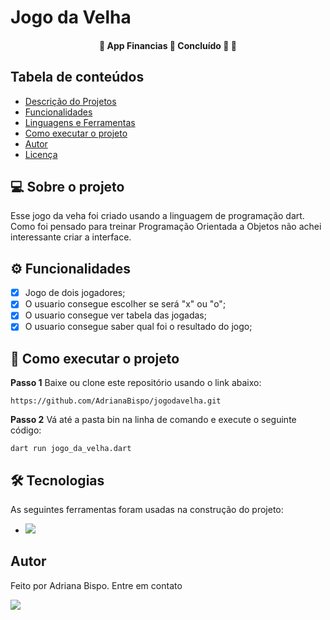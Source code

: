 
<h1>Jogo da Velha</h1>


<h4 align="center">🚧  App Financias 🚀 Concluído 🚀 🚧</h4>

<h2 id="sumario">Tabela de conteúdos</h2>
<ul>
    <li><a href="#sobre">Descrição do Projetos</a></li>
    <li><a href="#funcionalidade">Funcionalidades</a></li>
    <li><a href="#linguagem">Linguagens e Ferramentas</a></li>
    <li><a href="#run">Como executar o projeto</a></li>
    <li><a href='#autor'>Autor</a></li>
    <li><a href=#licenca>Licença</a></li>
</ul>
<!-- final sumario -->

<h2 id='sobre'>💻 Sobre o projeto</h2>

<p>
 Esse jogo da veha foi criado usando a linguagem de programação dart. Como foi pensado para treinar Programação Orientada a Objetos não achei interessante criar a interface.
</p>
<!--final sobre -->

<h2 id='funcionalidade'>⚙️ Funcionalidades</h2>

- [X] Jogo de dois jogadores;
- [X] O usuario consegue escolher se será "x" ou "o";
- [X] O usuario consegue ver tabela das jogadas;
- [X] O usuario consegue saber qual foi o resultado do jogo;

<h2 id='run'> 🚀 Como executar o projeto</h2>

**Passo 1**
Baixe ou clone este repositório usando o link abaixo:

    https://github.com/AdrianaBispo/jogodavelha.git

**Passo 2**
Vá até a pasta bin na linha de comando e execute o seguinte código:

    dart run jogo_da_velha.dart


<!-- final funcionalidades -->
<h2 id='linguagem'>🛠 Tecnologias</h2>

<p>
As seguintes ferramentas foram usadas na construção do projeto:
</p>
<ul>
  <li><img src="https://img.shields.io/badge/Dart-0175C2?style=for-the-badge&logo=dart&logoColor=white">
  </li>
</ul>
<!-- final linguagens -->
<!--<h2 id="screenshot">ScreenShots</h2>
    
<!--<p align="center"> 
  <img src="screenshot/cook_app (1).png" width="250px">
  </p>

<p align="center">
  <img src="screenshot/cook_app (2).png" width="250px"/>
</p>

<p align="center"> 
  <img src="screenshot/cook_app (3).png" width="250px"/>
</p>

<p align="center"> 
  <img src="screenshot/cook_app (4).png" width="250px"/>
</p>

<p align="center"> 
  <img src="screenshot/cook_app (5).png" width="250px"/>
</p>

<p align="center"> 
  <img src="screenshot/cook_app (6).png" width="250px"/>
</p>
<p align="center"> 
  <img src="screenshot/cook_app (7).png" width="250px"/>
</p>
<p align="center"> 
  <img src="screenshot/cook_app (6).png" width="250px"/>
</p>
-->

<h2 id="autor">Autor</h2>

  <p>Feito por Adriana Bispo. Entre em contato</p>
  <a href="mailto:adriana.bispo283@gmail.com"><img src="https://img.shields.io/badge/Gmail-D14836?style=for-the-badge&logo=gmail&logoColor=white" target="_blank"></a>

